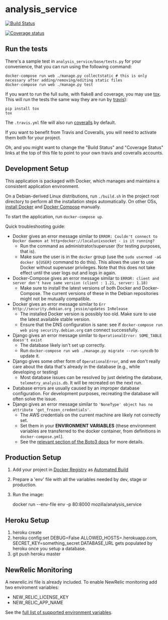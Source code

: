 analysis_service
==========

[![Build Status](https://travis-ci.org/mozilla/telemetry-analysis-service.svg?branch=master)](https://travis-ci.org/mozilla/telemetry-analysis-service)

[![Coverage status](https://img.shields.io/coveralls/mozilla/telemetry-analysis-service/master.svg)](https://coveralls.io/r/mozilla/telemetry-analysis-service)

Run the tests
-------------

There's a sample test in `analysis_service/base/tests.py` for your convenience, that you can run using the following command:

    docker-compose run web ./manage.py collectstatic # this is only necessary after adding/removing/editing static files
    docker-compose run web ./manage.py test

If you want to run the full suite, with flake8 and coverage, you may use
[tox](https://testrun.org/tox/latest/). This will run the tests the same way
they are run by [travis](https://travis-ci.org)):

    pip install tox
    tox

The `.travis.yml` file will also run [coveralls](https://coveralls.io) by
default.

If you want to benefit from Travis and Coveralls, you will need to activate
them both for your project.

Oh, and you might want to change the "Build Status" and "Coverage Status" links
at the top of this file to point to your own travis and coveralls accounts.

Development Setup
-----------------

This application is packaged with Docker, which manages and maintains a consistent application environment.

On a Debian-derived Linux distributions, run `./build.sh` in the project root directory to perform all the installation steps automatically. On other OSs, [install Docker](https://docs.docker.com/mac/) and [Docker Compose](https://docs.docker.com/compose/install/) manually.

To start the application, run `docker-compose up`.

Quick troubleshooting guide:

* Docker gives an error message similar to `ERROR: Couldn't connect to Docker daemon at http+docker://localunixsocket - is it running?`
    * Run the command as administrator/superuser (for testing purposes, that is).
    * Make sure the user is in the `docker` group (use the `sudo usermod -aG docker ${USER}` command to do this). This allows the user to use Docker without superuser privileges. Note that this does not take effect until the user logs out and logs in again.
* Docker-Compose gives an error message similar to `ERROR: client and server don't have same version (client : 1.21, server: 1.18)`
    * Make sure to install the latest versions of both Docker and Docker-Compose. The current versions of these in the Debian repositories might not be mutually compatible.
* Docker gives an error message similar to `Err http://security.debian.org jessie/updates InRelease`
    * The installed Docker version is possibly too old. Make sure to use the latest available stable version.
    * Ensure that the DNS configuration is sane: see if `docker-compose run web ping security.debian.org` can connect successfully.
* Django gives an error message similar to `OperationalError: SOME_TABLE doesn't exist`
    * The database likely isn't set up correctly.
    * Run `docker-compose run web ./manage.py migrate --run-syncdb` to update it.
* Django gives some other form of `OperationalError`, and we don't really care about the data that's already in the database (e.g., while developing or testing)
    * Most database issues can be resolved by just deleting the database, `telemetry_analysis.db`. It will be recreated on the next run.
* Database errors are usually caused by an improper database configuration. For development purposes, recreating the database will often solve the issue.
* Django gives an error message similar to `'NoneType' object has no attribute 'get_frozen_credentials'`.
    * The AWS credentials on the current machine are likely not correctly set.
    * Set them in your **ENVIRONMENT VARIABLES** (these environment variables are transferred to the docker container, from definitions in `docker-compose.yml`).
    * See the [relevant section of the Boto3 docs](https://boto3.readthedocs.org/en/latest/guide/configuration.html#environment-variables) for more details.

Production Setup
----------------

1. Add your project in [Docker Registry](https://registry.hub.docker.com/) as [Automated Build](http://docs.docker.com/docker-hub/builds/)
2. Prepare a 'env' file with all the variables needed by dev, stage or production.
3. Run the image:

    docker run --env-file env -p 80:8000 mozilla/analysis_service

Heroku Setup
------------
1. heroku create
2. heroku config:set DEBUG=False ALLOWED_HOSTS=<foobar>.herokuapp.com, SECRET_KEY=something_secret
   DATABASE_URL gets populated by heroku once you setup a database.
3. git push heroku master

NewRelic Monitoring
-------------------

A newrelic.ini file is already included. To enable NewRelic monitoring
add two enviroment variables:

 - NEW_RELIC_LICENSE_KEY
 - NEW_RELIC_APP_NAME

See the [full list of supported environment variables](https://docs.newrelic.com/docs/agents/python-agent/installation-configuration/python-agent-configuration#environment-variables).
